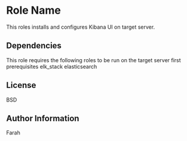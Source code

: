 Role Name
=========

This roles installs and configures Kibana UI on target server.

Dependencies
------------

This role requires the following roles to be run on the target server first
prerequisites
elk_stack
elasticsearch

License
-------

BSD

Author Information
------------------

Farah
